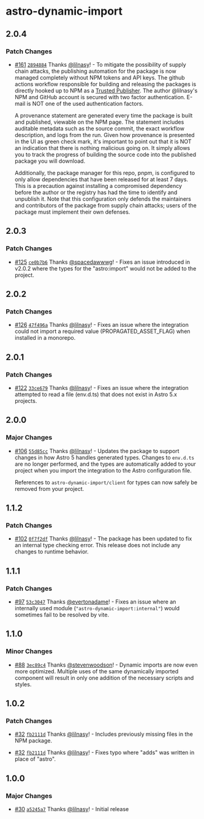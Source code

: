# astro-dynamic-import

## 2.0.4

### Patch Changes

- [#161](https://github.com/lilnasy/gratelets/pull/161) [`2894884`](https://github.com/lilnasy/gratelets/commit/2894884712498db4b710fdf4398d6e51b225a816) Thanks [@lilnasy](https://github.com/lilnasy)! - To mitigate the possibility of supply chain attacks, the publishing automation for the package is now managed completely without NPM tokens and API keys. The github actions workflow responsible for building and releasing the packages is directly hooked up to NPM as a [Trusted Publisher](https://docs.npmjs.com/trusted-publishers#how-trusted-publishing-works). The author @lilnasy's NPM and GitHub account is secured with two factor authentication. E-mail is NOT one of the used authentication factors.

  A provenance statement are generated every time the package is built and published, viewable on the NPM page. The statement includes auditable metadata such as the source commit, the exact workflow description, and logs from the run. Given how provenance is presented in the UI as green check mark, it's important to point out that it is NOT an indication that there is nothing malicious going on. It simply allows you to track the progress of building the source code into the published package you will download.

  Additionally, the package manager for this repo, pnpm, is configured to only allow dependencies that have been released for at least 7 days. This is a precaution against installing a compromised dependency before the author or the registry has had the time to identify and unpublish it. Note that this configuration only defends the maintainers and contributors of the package from supply chain attacks; users of the package must implement their own defenses.

## 2.0.3

### Patch Changes

- [#125](https://github.com/lilnasy/gratelets/pull/125) [`ce0b7b6`](https://github.com/lilnasy/gratelets/commit/ce0b7b654ac8dd46aabbe3debba96b5e5d6b6865) Thanks [@spacedawwwg](https://github.com/spacedawwwg)! - Fixes an issue introduced in v2.0.2 where the types for the "astro:import" would not be added to the project.

## 2.0.2

### Patch Changes

- [#126](https://github.com/lilnasy/gratelets/pull/126) [`47f496a`](https://github.com/lilnasy/gratelets/commit/47f496a6bfc42913a25dead817aa52b209d2007b) Thanks [@lilnasy](https://github.com/lilnasy)! - Fixes an issue where the integration could not import a required value (PROPAGATED_ASSET_FLAG) when installed in a monorepo.

## 2.0.1

### Patch Changes

- [#122](https://github.com/lilnasy/gratelets/pull/122) [`33ce679`](https://github.com/lilnasy/gratelets/commit/33ce6794df312fc3147cefa625a0c8f968ef1317) Thanks [@lilnasy](https://github.com/lilnasy)! - Fixes an issue where the integration attempted to read a file (env.d.ts) that does not exist in Astro 5.x projects.

## 2.0.0

### Major Changes

- [#106](https://github.com/lilnasy/gratelets/pull/106) [`55d85cc`](https://github.com/lilnasy/gratelets/commit/55d85cc9ad4272636e282cc9ba151c702d2beddf) Thanks [@lilnasy](https://github.com/lilnasy)! - Updates the package to support changes in how Astro 5 handles generated types. Changes to `env.d.ts` are no longer performed, and the types are automatically added to your project when you import the integration to the Astro configuration file.

  References to `astro-dynamic-import/client` for types can now safely be removed from your project.

## 1.1.2

### Patch Changes

- [#102](https://github.com/lilnasy/gratelets/pull/102) [`0f7f2df`](https://github.com/lilnasy/gratelets/commit/0f7f2dfa23e6f7f97370c09699c77ebb7468ac52) Thanks [@lilnasy](https://github.com/lilnasy)! - The package has been updated to fix an internal type checking error. This release does not include any changes to runtime behavior.

## 1.1.1

### Patch Changes

- [#97](https://github.com/lilnasy/gratelets/pull/97) [`53c3047`](https://github.com/lilnasy/gratelets/commit/53c30470b08a356395f36f697863b5ae40635605) Thanks [@evertonadame](https://github.com/evertonadame)! - Fixes an issue where an internally used module (`"astro-dynamic-import:internal"`) would sometimes fail to be resolved by vite.

## 1.1.0

### Minor Changes

- [#88](https://github.com/lilnasy/gratelets/pull/88) [`3ec89c4`](https://github.com/lilnasy/gratelets/commit/3ec89c45d43736ed5b7ce13c66ae0d6ce5e26ef5) Thanks [@stevenwoodson](https://github.com/stevenwoodson)! - Dynamic imports are now even more optimized. Multiple uses of the same dynamically imported component will result in only one addition of the necessary scripts and styles.

## 1.0.2

### Patch Changes

- [#32](https://github.com/lilnasy/gratelets/pull/32) [`fb2111d`](https://github.com/lilnasy/gratelets/commit/fb2111d8601e8974cd2695a03030ee73093c9e3c) Thanks [@lilnasy](https://github.com/lilnasy)! - Includes previously missing files in the NPM package.

- [#32](https://github.com/lilnasy/gratelets/pull/32) [`fb2111d`](https://github.com/lilnasy/gratelets/commit/fb2111d8601e8974cd2695a03030ee73093c9e3c) Thanks [@lilnasy](https://github.com/lilnasy)! - Fixes typo where "adds" was written in place of "astro".

## 1.0.0

### Major Changes

- [#30](https://github.com/lilnasy/gratelets/pull/30) [`a5245a7`](https://github.com/lilnasy/gratelets/commit/a5245a7c69a18a23be50f5442b2b469805299e7d) Thanks [@lilnasy](https://github.com/lilnasy)! - Initial release
